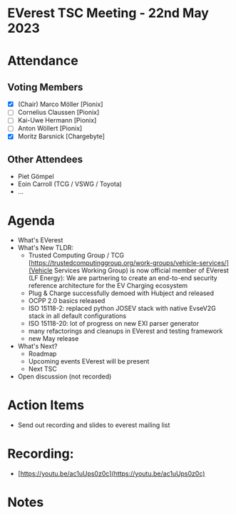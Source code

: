 # EVerest TSC Meeting - 22nd May 2023

# Attendance

## Voting Members

- [x] (Chair) Marco Möller [Pionix]
- [ ] Cornelius Claussen [Pionix]
- [ ] Kai-Uwe Hermann [Pionix]
- [ ] Anton Wöllert [Pionix]
- [x] Moritz Barsnick [Chargebyte]

## Other Attendees
- Piet Gömpel
- Eoin Carroll (TCG / VSWG / Toyota)
- ...

# Agenda

- What's EVerest
- What's New TLDR:
    - Trusted Computing Group / TCG [https://trustedcomputinggroup.org/work-groups/vehicle-services/](Vehicle Services Working Group) is now official member of EVerest (LF Energy): We are partnering to create an end-to-end security reference architecture for the EV Charging ecosystem
    - Plug & Charge successfully demoed with Hubject and released
    - OCPP 2.0 basics released
    - ISO 15118-2: replaced python JOSEV stack with native EvseV2G stack in all default configurations
    - ISO 15118-20: lot of progress on new EXI parser generator
    - many refactorings and cleanups in EVerest and testing framework 
    - new May release
- What's Next? 
    - Roadmap
    - Upcoming events EVerest will be present
    - Next TSC
- Open discussion (not recorded)

# Action Items
- Send out recording and slides to everest mailing list

# Recording:
- [https://youtu.be/ac1uUps0z0c](https://youtu.be/ac1uUps0z0c)

# Notes
